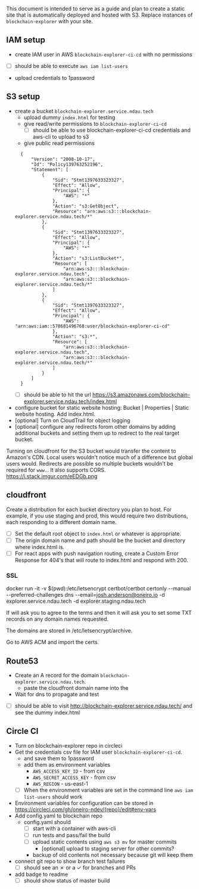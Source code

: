 This document is intended to serve as a guide and plan to create a static site that is automatically deployed and hosted with S3. Replace instances of `blockchain-explorer` with your site.

## IAM setup

  - create IAM user in AWS `blockchain-explorer-ci-cd` with no permissions
  - [ ] should be able to execute `aws iam list-users`
  - upload credentials to 1password

## S3 setup

  - create a bucket `blockchain-explorer.service.ndau.tech`
    - upload dummy `index.html` for testing
    - give read/write permissions to `blockchain-explorer-ci-cd`
      - [ ] should be able to use blockchain-explorer-ci-cd credentials and aws-cli to upload to s3
    - give public read permissions
    ```
      {
          "Version": "2008-10-17",
          "Id": "Policy139763252196",
          "Statement": [
              {
                  "Sid": "Stmt1397633323327",
                  "Effect": "Allow",
                  "Principal": {
                      "AWS": "*"
                  },
                  "Action": "s3:GetObject",
                  "Resource": "arn:aws:s3:::blockchain-explorer.service.ndau.tech/*"
              },
              {
                  "Sid": "Stmt1397633323327",
                  "Effect": "Allow",
                  "Principal": {
                      "AWS": "*"
                  },
                  "Action": "s3:ListBucket*",
                  "Resource": [
                      "arn:aws:s3:::blockchain-explorer.service.ndau.tech",
                      "arn:aws:s3:::blockchain-explorer.service.ndau.tech/*"
                  ]
              },
              {
                  "Sid": "Stmt1397633323327",
                  "Effect": "Allow",
                  "Principal": {
                      "AWS": "arn:aws:iam::578681496768:user/blockchain-explorer-ci-cd"
                  },
                  "Action": "s3:*",
                  "Resource": [
                      "arn:aws:s3:::blockchain-explorer.service.ndau.tech",
                      "arn:aws:s3:::blockchain-explorer.service.ndau.tech/*"
                  ]
              }
          ]
      }
    ```
      - [ ] should be able to hit the url https://s3.amazonaws.com/blockchain-explorer.service.ndau.tech/index.html
  - configure bucket for static website hosting: Bucket | Properties | Static website hosting. Add index.html.
  - [optional] Turn on CloudTrail for object logging
  - [optional] configure any redirects forom other domains by adding additional buckets and setting them up to redirect to the real target bucket.

Turning on cloudfront for the S3 bucket would transfer the content to Amazon's CDN. Local users wouldn't notice much of a difference but global users would. Redirects are possible so multiple buckets wouldn't be required for `www.`. It also supports CORS. https://i.stack.imgur.com/eEDGb.png

## cloudfront

Create a distribution for each bucket directory you plan to host. For example, if you use staging and prod, this would require two distributions, each responding to a different domain name.

- [ ] Set the default root object to `index.html` or whatever is appropriate.
- [ ] The origin domain name and path should be the bucket and directory where index.html is.
- [ ] For react apps with push navigation routing, create a Custom Error Response for 404's that will route to index.html and respond with 200.

### SSL

docker run -it -v $(pwd):/etc/letsencrypt certbot/certbot certonly --manual --preferred-challenges dns --email=josh.anderson@oneiro.io -d explorer.service.ndau.tech -d explorer.staging.ndau.tech

If will ask you to agree to the terms and then it will ask you to set some TXT records on any domain names requested.

The domains are stored in /etc/letsencrypt/archive.

Go to AWS ACM and import the certs.

## Route53

  - Create an A record for the domain `blockchain-explorer.service.ndau.tech`.
    - paste the cloudfront domain name into the
  - Wait for dns to propagate and test
  - [ ] should be able to visit http://blockchain-explorer.service.ndau.tech/ and see the dummy index.html

## Circle CI

- Turn on blockchain-explorer repo in circleci
- Get the credentials csv file for IAM user `blockchain-explorer-ci-cd`.
  - and save them to 1password
  - add them as environment variables
    - `AWS_ACCESS_KEY_ID` - from csv
    - `AWS_SECRET_ACCESS_KEY` - from csv
    - `AWS_REGION` - us-east-1
  - [ ] When the environment variables are set in the command line `aws iam list-users` should work
- Environment variables for configuration can be stored in
    https://circleci.com/gh/oneiro-ndev/{repo}/edit#env-vars
- Add config.yaml to blockchain repo
  - config.yaml should
    - [ ] start with a container with aws-cli
    - [ ] run tests and pass/fail the build
    - [ ] upload static contents using `aws s3 mv` for master commits
        - [optional] upload to staging server for other commits?
    - backup of old contents not necessary because git will keep them
- connect git repo to show branch test failures
  - [ ] should see an ✗ or a ✓ for branches and PRs
- add badge to readme
  - [ ] should show status of master build
